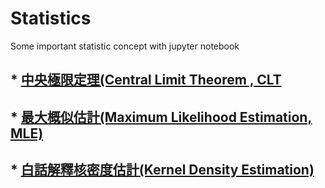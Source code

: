 # Statistics
Some important statistic concept with jupyter notebook 

## * [中央極限定理(Central Limit Theorem , CLT](https://medium.com/qiubingcheng/中央極限定理-central-limit-theorem-clt-c5e47d091865)

## * [最大概似估計(Maximum Likelihood Estimation, MLE)](https://vbjc5275.medium.com/最大概似估計-maximum-likelihood-estimation-mle-78a281d5f1d)

## * [白話解釋核密度估計(Kernel Density Estimation)](https://medium.com/qiubingcheng/%E7%99%BD%E8%A9%B1%E8%A7%A3%E9%87%8B%E6%A0%B8%E5%AF%86%E5%BA%A6%E4%BC%B0%E8%A8%88-kernel-density-estimation-18c4913f0b6a)
